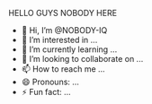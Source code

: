 HELLO GUYS NOBODY HERE

- 👋 Hi, I’m @NOBODY-IQ
- 👀 I’m interested in ...
- 🌱 I’m currently learning ...
- 💞️ I’m looking to collaborate on ...
- 📫 How to reach me ...
- 😄 Pronouns: ...
- ⚡ Fun fact: ...

<!---
NOBODY-IQ/NOBODY-IQ is a ✨ special ✨ repository because its `README.md` (this file) appears on your GitHub profile.
You can click the Preview link to take a look at your changes.
--->

